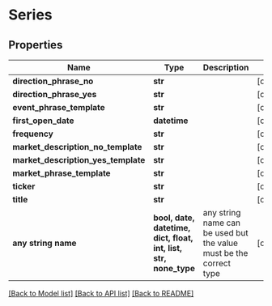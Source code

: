# Series


## Properties
Name | Type | Description | Notes
------------ | ------------- | ------------- | -------------
**direction_phrase_no** | **str** |  | [optional] 
**direction_phrase_yes** | **str** |  | [optional] 
**event_phrase_template** | **str** |  | [optional] 
**first_open_date** | **datetime** |  | [optional] 
**frequency** | **str** |  | [optional] 
**market_description_no_template** | **str** |  | [optional] 
**market_description_yes_template** | **str** |  | [optional] 
**market_phrase_template** | **str** |  | [optional] 
**ticker** | **str** |  | [optional] 
**title** | **str** |  | [optional] 
**any string name** | **bool, date, datetime, dict, float, int, list, str, none_type** | any string name can be used but the value must be the correct type | [optional]

[[Back to Model list]](../README.md#documentation-for-models) [[Back to API list]](../README.md#documentation-for-api-endpoints) [[Back to README]](../README.md)


